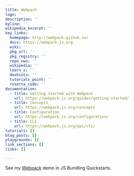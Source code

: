 ```yaml
---
title: Webpack
logo: ''
description: ''
byline: ''
wikipedia_excerpt: ''
key_links:
  homepage: http://webpack.github.io/
  docs: https://webpack.js.org
  wiki: ''
  pkg_url: ''
  pkg_registry: ''
  repo_nwo: ''
  wikipedia: ''
  learn_x: ''
  devhints: ''
  tutorials_point: ''
  rosetta_code: ''
documentation:
  - title: Getting started with Webpack
    url: https://webpack.js.org/guides/getting-started/
  - title: Concepts
    url: https://webpack.js.org/concepts
  - title: Configuration
    url: https://webpack.js.org/configuration/
  - title: CLI
    url: https://webpack.js.org/api/cli/
tutorials: []
blog_posts: []
playgrounds: []
link_sections: []
links: []

---
```


See my [Webpack][] demo in JS Bundling Quickstarts.

[Webpack]: https://github.com/MichaelCurrin/javascript-bundling-quickstarts/tree/master/quickstarts/webpack
